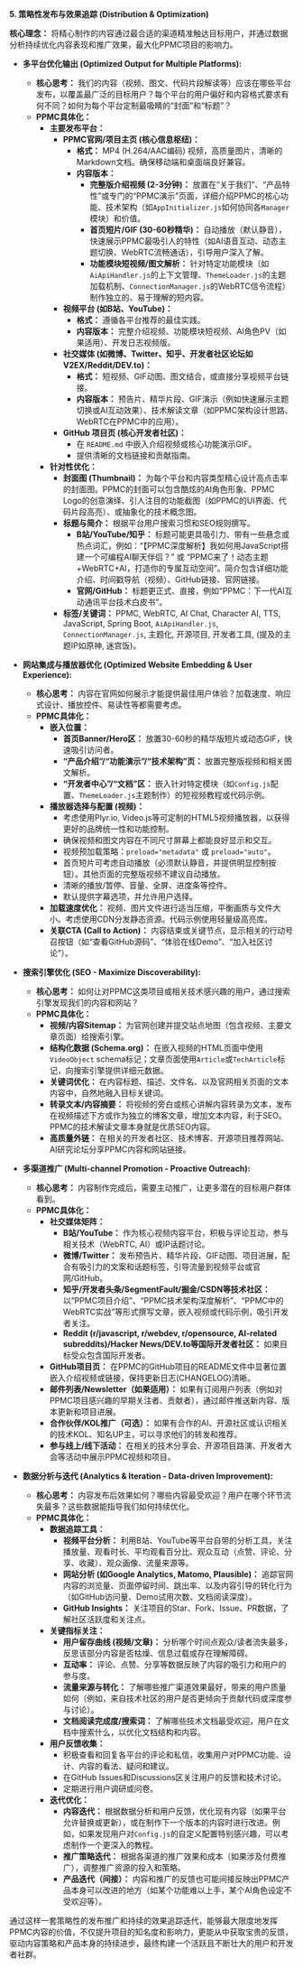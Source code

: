 **5. 策略性发布与效果追踪 (Distribution & Optimization)**

**核心理念：** 将精心制作的内容通过最合适的渠道精准触达目标用户，并通过数据分析持续优化内容表现和推广效果，最大化PPMC项目的影响力。

*   **多平台优化输出 (Optimized Output for Multiple Platforms):**
    *   **核心思考：** 我们的内容（视频、图文、代码片段解读等）应该在哪些平台发布，以覆盖最广泛的目标用户？每个平台的用户偏好和内容格式要求有何不同？如何为每个平台定制最吸睛的“封面”和“标题”？
    *   **PPMC具体化：**
        *   **主要发布平台：**
            *   **PPMC官网/项目主页 (核心信息枢纽)：**
                *   **格式：** MP4 (H.264/AAC编码) 视频，高质量图片，清晰的Markdown文档。确保移动端和桌面端良好兼容。
                *   **内容版本：**
                    *   **完整版介绍视频 (2-3分钟)：** 放置在“关于我们”、“产品特性”或专门的“PPMC演示”页面，详细介绍PPMC的核心功能、技术架构（如`AppInitializer.js`如何协同各`Manager`模块）和价值。
                    *   **首页短片/GIF (30-60秒精华)：** 自动播放（默认静音），快速展示PPMC最吸引人的特性（如AI语音互动、动态主题切换、WebRTC流畅通话），引导用户深入了解。
                    *   **功能模块短视频/图文解析：** 针对特定功能模块（如`AiApiHandler.js`的上下文管理、`ThemeLoader.js`的主题加载机制、`ConnectionManager.js`的WebRTC信令流程）制作独立的、易于理解的短内容。
            *   **视频平台 (如B站、YouTube)：**
                *   **格式：** 遵循各平台推荐的最佳实践。
                *   **内容版本：** 完整介绍视频、功能模块短视频、AI角色PV（如果适用）、开发日志视频版。
            *   **社交媒体 (如微博、Twitter、知乎、开发者社区论坛如V2EX/Reddit/DEV.to)：**
                *   **格式：** 短视频、GIF动图、图文结合，或直接分享视频平台链接。
                *   **内容版本：** 预告片、精华片段、GIF演示（例如快速展示主题切换或AI互动效果）、技术解读文章（如PPMC架构设计思路、WebRTC在PPMC中的应用）。
            *   **GitHub 项目页 (核心开发者社区)：**
                *   在 `README.md` 中嵌入介绍视频或核心功能演示GIF。
                *   提供清晰的文档链接和贡献指南。
        *   **针对性优化：**
            *   **封面图 (Thumbnail)：** 为每个平台和内容类型精心设计高点击率的封面图。PPMC的封面可以包含酷炫的AI角色形象、PPMC Logo的创意演绎、引人注目的功能截图（如PPMC的UI界面、代码片段高亮）、或抽象化的技术概念图。
            *   **标题与简介：** 根据平台用户搜索习惯和SEO规则撰写。
                *   **B站/YouTube/知乎：** 标题可能更具吸引力、带有一些悬念或热点词汇，例如：“【PPMC深度解析】我如何用JavaScript搭建一个可编程AI聊天伴侣？” 或 “PPMC来了！动态主题+WebRTC+AI，打造你的专属互动空间”。简介包含详细功能介绍、时间戳导航（视频）、GitHub链接、官网链接。
                *   **官网/GitHub：** 标题更正式、直接，例如“PPMC：下一代AI互动通讯平台技术白皮书”。
            *   **标签/关键词：** PPMC, WebRTC, AI Chat, Character AI, TTS, JavaScript, Spring Boot, `AiApiHandler.js`, `ConnectionManager.js`, 主题化, 开源项目, 开发者工具, (提及的主题IP如原神, 迷宫饭)。

*   **网站集成与播放器优化 (Optimized Website Embedding & User Experience):**
    *   **核心思考：** 内容在官网如何展示才能提供最佳用户体验？加载速度、响应式设计、播放控件、易读性等都需要考虑。
    *   **PPMC具体化：**
        *   **嵌入位置：**
            *   **首页Banner/Hero区：** 放置30-60秒的精华版短片或动态GIF，快速吸引访问者。
            *   **“产品介绍”/“功能演示”/“技术架构”页：** 放置完整版视频和相关图文解析。
            *   **“开发者中心”/“文档”区：** 嵌入针对特定模块（如`Config.js`配置、`ThemeLoader.js`主题制作）的短视频教程或代码示例。
        *   **播放器选择与配置 (视频)：**
            *   考虑使用Plyr.io, Video.js等可定制的HTML5视频播放器，以获得更好的品牌统一性和功能控制。
            *   确保视频和图文内容在不同尺寸屏幕上都能良好显示和交互。
            *   视频预加载策略：`preload="metadata"` 或 `preload="auto"`。
            *   首页短片可考虑自动播放（必须默认静音，并提供明显控制按钮）。其他页面的完整版视频不建议自动播放。
            *   清晰的播放/暂停、音量、全屏、进度条等控件。
            *   默认提供字幕选项，并允许用户选择。
        *   **加载速度优化：** 视频、图片文件进行适当压缩，平衡画质与文件大小。考虑使用CDN分发静态资源。代码示例使用轻量级高亮库。
        *   **关联CTA (Call to Action)：** 内容结束或关键节点，显示相关的行动号召按钮（如“查看GitHub源码”、“体验在线Demo”、“加入社区讨论”）。

*   **搜索引擎优化 (SEO - Maximize Discoverability):**
    *   **核心思考：** 如何让对PPMC这类项目或相关技术感兴趣的用户，通过搜索引擎发现我们的内容和网站？
    *   **PPMC具体化：**
        *   **视频/内容Sitemap：** 为官网创建并提交站点地图（包含视频、主要文章页面）给搜索引擎。
        *   **结构化数据 (Schema.org)：** 在嵌入视频的HTML页面中使用`VideoObject` schema标记；文章页面使用`Article`或`TechArticle`标记，向搜索引擎提供详细元数据。
        *   **关键词优化：** 在内容标题、描述、文件名、以及官网相关页面的文本内容中，自然地融入目标关键词。
        *   **转录文本/内容摘要：** 将视频的旁白或核心讲解内容转录为文本，发布在视频描述下方或作为独立的博客文章，增加文本内容，利于SEO。PPMC的技术解读文章本身就是优质SEO内容。
        *   **高质量外链：** 在相关的开发者社区、技术博客、开源项目推荐网站、AI研究论坛分享PPMC内容和网站链接。

*   **多渠道推广 (Multi-channel Promotion - Proactive Outreach):**
    *   **核心思考：** 内容制作完成后，需要主动推广，让更多潜在的目标用户群体看到。
    *   **PPMC具体化：**
        *   **社交媒体矩阵：**
            *   **B站/YouTube：** 作为核心视频内容平台，积极与评论互动，参与相关技术（WebRTC, AI）或IP话题讨论。
            *   **微博/Twitter：** 发布预告片、精华片段、GIF动图、项目进展，配合有吸引力的文案和话题标签，引导流量到视频平台或官网/GitHub。
            *   **知乎/开发者头条/SegmentFault/掘金/CSDN等技术社区：** 以“PPMC项目介绍”、“PPMC技术架构深度解析”、“PPMC中的WebRTC实战”等形式撰写文章，嵌入视频或代码示例，吸引开发者关注。
            *   **Reddit (r/javascript, r/webdev, r/opensource, AI-related subreddits)/Hacker News/DEV.to等国际开发者社区：** 如果目标受众包含国际开发者。
        *   **GitHub项目页：** 在PPMC的GitHub项目的README文件中显著位置嵌入介绍视频或链接，保持更新日志(CHANGELOG)清晰。
        *   **邮件列表/Newsletter（如果适用）：** 如果有订阅用户列表（例如对PPMC项目感兴趣的早期关注者、贡献者），通过邮件推送新内容、版本更新和项目进展。
        *   **合作伙伴/KOL推广（可选）：** 如果有合作的AI、开源社区或认识相关的技术KOL、知名UP主，可以寻求他们的转发和推荐。
        *   **参与线上/线下活动：** 在相关的技术分享会、开源项目路演、开发者大会等活动中展示PPMC视频和项目。

*   **数据分析与迭代 (Analytics & Iteration - Data-driven Improvement):**
    *   **核心思考：** 内容发布后效果如何？哪些内容最受欢迎？用户在哪个环节流失最多？这些数据能指导我们如何持续优化。
    *   **PPMC具体化：**
        *   **数据追踪工具：**
            *   **视频平台分析：** 利用B站、YouTube等平台自带的分析工具，关注播放量、观看时长、平均观看百分比、观众互动（点赞、评论、分享、收藏）、观众画像、流量来源等。
            *   **网站分析 (如Google Analytics, Matomo, Plausible)：** 追踪官网内容的浏览量、页面停留时间、跳出率、以及内容引导的转化行为（如GitHub访问量、Demo试用次数、文档阅读深度）。
            *   **GitHub Insights：** 关注项目的Star、Fork、Issue、PR数据，了解社区活跃度和关注点。
        *   **关键指标关注：**
            *   **用户留存曲线 (视频/文章)：** 分析哪个时间点观众/读者流失最多，反思该部分内容是否枯燥、信息过载或存在理解障碍。
            *   **互动率：** 评论、点赞、分享等数据反映了内容的吸引力和用户的参与度。
            *   **流量来源与转化：** 了解哪些推广渠道效果最好，带来的用户质量如何（例如，来自技术社区的用户是否更倾向于贡献代码或深度参与讨论）。
            *   **文档阅读完成度/搜索词：** 了解哪些技术文档最受欢迎，用户在文档中搜索什么，以优化文档结构和内容。
        *   **用户反馈收集：**
            *   积极查看和回复各平台的评论和私信，收集用户对PPMC功能、设计、内容的看法、疑问和建议。
            *   在GitHub Issues和Discussions区关注用户的反馈和技术讨论。
            *   定期进行用户调研或问卷。
        *   **迭代优化：**
            *   **内容迭代：** 根据数据分析和用户反馈，优化现有内容（如果平台允许替换或更新），或在制作下一个版本的内容时进行改进。例如，如果发现用户对`Config.js`的自定义配置特别感兴趣，可以考虑制作一个更深入的教程。
            *   **推广策略迭代：** 根据各渠道的推广效果和成本（如果涉及付费推广），调整推广资源的投入和策略。
            *   **产品迭代（间接）：** 内容和推广的反馈也可能间接反映出PPMC产品本身可以改进的地方（如某个功能难以上手，某个AI角色设定不受欢迎等）。

通过这样一套策略性的发布推广和持续的效果追踪迭代，能够最大限度地发挥PPMC内容的价值，不仅提升项目的知名度和影响力，更能从中获取宝贵的反馈，驱动内容策略和产品本身的持续进步，最终构建一个活跃且不断壮大的用户和开发者社群。